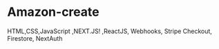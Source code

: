 # Amazon-create
 HTML,CSS,JavaScript ,NEXT.JS! ,ReactJS, Webhooks, Stripe Checkout, Firestore, NextAuth
